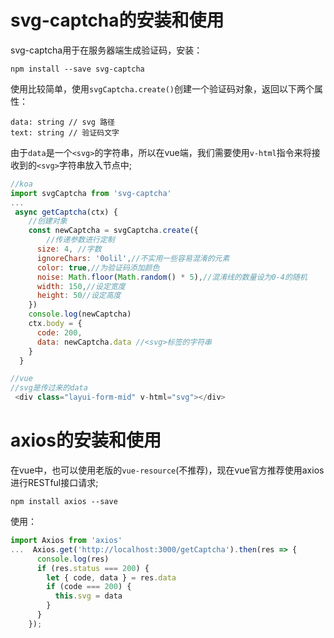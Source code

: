 # svg-captcha的安装和使用

svg-captcha用于在服务器端生成验证码，安装：

~~~
npm install --save svg-captcha
~~~

使用比较简单，使用`svgCaptcha.create()`创建一个验证码对象，返回以下两个属性：

~~~
data: string // svg 路径
text: string // 验证码文字
~~~

由于`data`是一个`<svg>`的字符串，所以在vue端，我们需要使用`v-html`指令来将接收到的`<svg>`字符串放入节点中;

~~~js
//koa
import svgCaptcha from 'svg-captcha'
... 
 async getCaptcha(ctx) {
    //创建对象
    const newCaptcha = svgCaptcha.create({
        //传递参数进行定制
      size: 4, //字数
      ignoreChars: '0olil',//不实用一些容易混淆的元素
      color: true,//为验证码添加颜色
      noise: Math.floor(Math.random() * 5),//混淆线的数量设为0-4的随机
      width: 150,//设定宽度
      height: 50//设定高度
    })
    console.log(newCaptcha)
    ctx.body = {
      code: 200,
      data: newCaptcha.data //<svg>标签的字符串
    }
  }

//vue
//svg是传过来的data
 <div class="layui-form-mid" v-html="svg"></div>
~~~

# axios的安装和使用

在vue中，也可以使用老版的`vue-resource`(不推荐)，现在vue官方推荐使用axios进行RESTful接口请求;

~~~
npm install axios --save
~~~

使用：

~~~js
import Axios from 'axios'
...  Axios.get('http://localhost:3000/getCaptcha').then(res => {
      console.log(res)
      if (res.status === 200) {
        let { code, data } = res.data
        if (code === 200) {
          this.svg = data
        }
      }
    });
~~~









